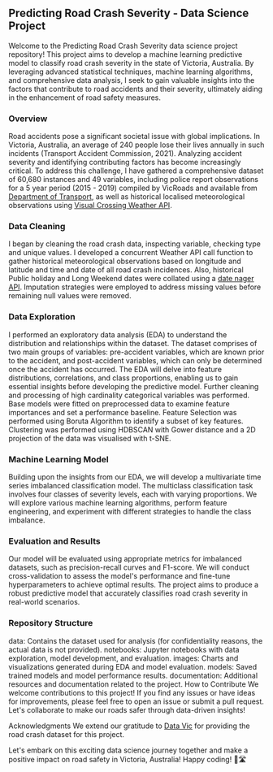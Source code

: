 ## Predicting Road Crash Severity - Data Science Project
Welcome to the Predicting Road Crash Severity data science project repository! This project aims to develop a machine learning predictive model to classify road crash severity in the state of Victoria, Australia. By leveraging advanced statistical techniques, machine learning algorithms, and comprehensive data analysis, I seek to gain valuable insights into the factors that contribute to road accidents and their severity, ultimately aiding in the enhancement of road safety measures.

### Overview
Road accidents pose a significant societal issue with global implications. In Victoria, Australia, an average of 240 people lose their lives annually in such incidents (Transport Accident Commission, 2021). Analyzing accident severity and identifying contributing factors has become increasingly critical. To address this challenge, I have gathered a comprehensive dataset of 60,680 instances and 49 variables, including police report observations for a 5 year period (2015 - 2019) compiled by VicRoads and available from [Department of Transport](data.vic.gov.au), as well as historical localised meteorological observations using [Visual Crossing Weather API](https://www.visualcrossing.com/weather-api).

### Data Cleaning
I began by cleaning the road crash data, inspecting variable, checking type and unique values. I developed a concurrent Weather API call function to gather historical meteorological observations based on longitude and latitude and time and date of all road crash incidences. Also, historical Public holiday and Long Weekend dates were collated using a [date nager API](https://date.nager.at/api/v3/LongWeekend). Imputation strategies were employed to address missing values before remaining null values were removed. 
### Data Exploration
I performed an exploratory data analysis (EDA) to understand the distribution and relationships within the dataset. The dataset comprises of two main groups of variables: pre-accident variables, which are known prior to the accident, and post-accident variables, which can only be determined once the accident has occurred. The EDA will delve into feature distributions, correlations, and class proportions, enabling us to gain essential insights before developing the predictive model. Further cleaning and processing of high cardinality categorical variables was performed. Base models were fitted on preprocessed data to examine feature importances and set a performance baseline. Feature Selection was performed using Boruta Algorithm to identify a subset of key features. Clustering was performed using HDBSCAN with Gower distance and a 2D projection of the data was visualised with t-SNE. 

### Machine Learning Model
Building upon the insights from our EDA, we will develop a multivariate time series imbalanced classification model. The multiclass classification task involves four classes of severity levels, each with varying proportions. We will explore various machine learning algorithms, perform feature engineering, and experiment with different strategies to handle the class imbalance.

### Evaluation and Results
Our model will be evaluated using appropriate metrics for imbalanced datasets, such as precision-recall curves and F1-score. We will conduct cross-validation to assess the model's performance and fine-tune hyperparameters to achieve optimal results. The project aims to produce a robust predictive model that accurately classifies road crash severity in real-world scenarios.

### Repository Structure
data: Contains the dataset used for analysis (for confidentiality reasons, the actual data is not provided).
notebooks: Jupyter notebooks with data exploration, model development, and evaluation.
images: Charts and visualizations generated during EDA and model evaluation.
models: Saved trained models and model performance results.
documentation: Additional resources and documentation related to the project.
How to Contribute
We welcome contributions to this project! If you find any issues or have ideas for improvements, please feel free to open an issue or submit a pull request. Let's collaborate to make our roads safer through data-driven insights!

Acknowledgments
We extend our gratitude to [Data Vic](https://www.data.vic.gov.au/) for providing the road crash dataset for this project.

Let's embark on this exciting data science journey together and make a positive impact on road safety in Victoria, Australia! Happy coding! 🚗🛣️
